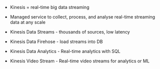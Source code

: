 - Kinesis = real-time big data streaming
- Managed service to collect, process, and analyse real-time streaming data at any scale



- Kinesis Data Streams - thousands of sources, low latency
- Kinesis Data Firehose - load streams into DB
- Kinesis Data Analytics - Real-time analytics with SQL
- Kinesis Video Stream - Real-time video streams for analytics or ML



